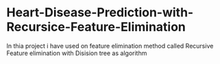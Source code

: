 # Heart-Disease-Prediction-with-Recursice-Feature-Elimination
In thia project i have used on feature elimination method called Recursive Feature elimination with Disision tree as algorithm
